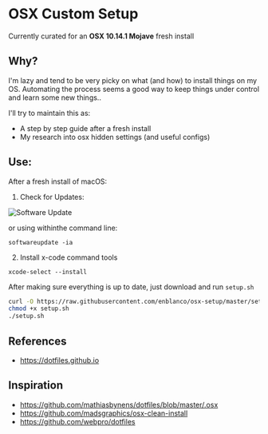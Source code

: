 # OSX Custom Setup
Currently curated for an **OSX 10.14.1 Mojave** fresh install

## Why?

I'm lazy and tend to be very picky on what (and how) to install things on my OS. Automating the process seems a good way to keep things under control and learn some new things..

I'll try to maintain this as:
- A step by step guide after a fresh install
- My research into osx hidden settings (and useful configs)
 

## Use:
After a fresh install of macOS:

1. Check for Updates:

![Software Update](http://f.cl.ly/items/0O0p1b081B2I421r2z2y/Screen%20Shot%202013-11-23%20at%201.27.56%20PM.png)

or using withinthe command line: 

`softwareupdate -ia`

2. Install x-code command tools

`xcode-select --install`

After making sure everything is up to date, just download and run `setup.sh` 

```bash
curl -O https://raw.githubusercontent.com/enblanco/osx-setup/master/setup.sh
chmod +x setup.sh
./setup.sh
````


## References

- https://dotfiles.github.io


## Inspiration

- https://github.com/mathiasbynens/dotfiles/blob/master/.osx
- https://github.com/madsgraphics/osx-clean-install
- https://github.com/webpro/dotfiles


